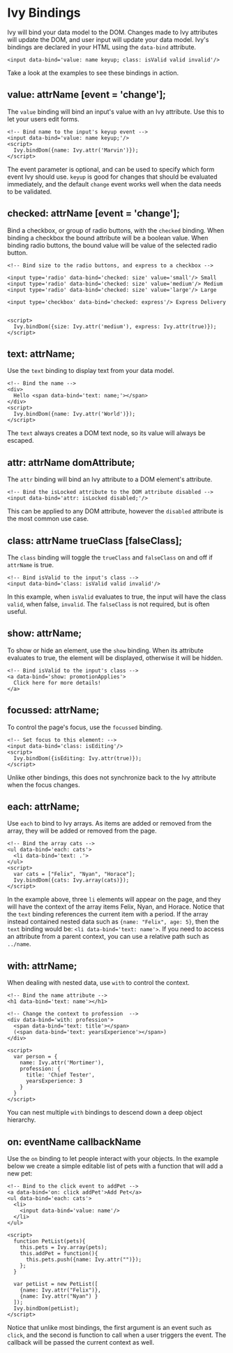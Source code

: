 Ivy Bindings
============

Ivy will bind your data model to the DOM.  Changes made to Ivy attributes will update the DOM,
and user input will update your data model.  Ivy's bindings are declared in your HTML using the
`data-bind` attribute.

    <input data-bind='value: name keyup; class: isValid valid invalid'/>
    
Take a look at the examples to see these bindings in action.

value: attrName [event = 'change'];
-------------------------------

The `value` binding will bind an input's value with an Ivy attribute.  Use this to let your users
edit forms.
    
    <!-- Bind name to the input's keyup event -->
    <input data-bind='value: name keyup;'/>
    <script>
      Ivy.bindDom({name: Ivy.attr('Marvin')});
    </script>
    
The event parameter is optional, and can be used to specify which form event Ivy should use.
`keyup` is good for changes that should be evaluated immediately, and the default `change` 
event works well when the data needs to be validated.

checked: attrName [event = 'change'];
---------------------------------

Bind a checkbox, or group of radio buttons, with the `checked` binding.  When binding a checkbox
the bound attribute will be a boolean value.  When binding radio buttons, the bound value will be
value of the selected radio button.

    <!-- Bind size to the radio buttons, and express to a checkbox -->
    
    <input type='radio' data-bind='checked: size' value='small'/> Small
    <input type='radio' data-bind='checked: size' value='medium'/> Medium
    <input type='radio' data-bind='checked: size' value='large'/> Large
    
    <input type='checkbox' data-bind='checked: express'/> Express Delivery
    
    
    <script>
      Ivy.bindDom({size: Ivy.attr('medium'), express: Ivy.attr(true)});
    </script>

text: attrName;
-----------

Use the `text` binding to display text from your data model.

    <!-- Bind the name -->
    <div>
      Hello <span data-bind='text: name;'></span>
    </div>
    <script>
      Ivy.bindDom({name: Ivy.attr('World')});
    </script>
    
The `text` always creates a DOM text node, so its value will always be escaped.

attr: attrName domAttribute;
----------------------------

The `attr` binding will bind an Ivy attribute to a DOM element's attribute.

    <!-- Bind the isLocked attribute to the DOM attribute disabled -->
    <input data-bind='attr: isLocked disabled;'/>
    
This can be applied to any DOM attribute, however the `disabled` attribute
is the most common use case.

class: attrName trueClass [falseClass];
---------------------------------------

The `class` binding will toggle the `trueClass` and `falseClass` on
and off if `attrName` is true.

    <!-- Bind isValid to the input's class -->
    <input data-bind='class: isValid valid invalid'/>
    
In this example, when `isValid` evaluates to true, the input will have
the class `valid`, when false, `invalid`.  The `falseClass` is not
required, but is often useful.

show: attrName;
---------------

To show or hide an element, use the `show` binding.  When its attribute evaluates to
true, the element will be displayed, otherwise it will be hidden.

    <!-- Bind isValid to the input's class -->
    <a data-bind='show: promotionApplies'>
      Click here for more details!
    </a>
    
focussed: attrName;
-------------------
To control the page's focus, use the `focussed` binding.

    <!-- Set focus to this element: -->
    <input data-bind='class: isEditing'/>
    <script>
      Ivy.bindDom({isEditing: Ivy.attr(true)});
    </script>

Unlike other bindings, this does not synchronize back to the Ivy attribute
when the focus changes.

each: attrName;
--------------

Use `each` to bind to Ivy arrays.  As items are added or removed from the array,
they will be added or removed from the page.

    <!-- Bind the array cats -->
    <ul data-bind='each: cats'>
      <li data-bind='text: .'>
    </ul>
    <script>
      var cats = ["Felix", "Nyan", "Horace"];
      Ivy.bindDom({cats: Ivy.array(cats)});
    </script>
    
In the example above, three `li` elements will appear on the page, and they will
have the context of the array items Felix, Nyan, and Horace. Notice that the `text`
binding references the current item with a period.  If the array instead contained 
nested data such as `{name: "Felix", age: 5}`, then the `text` binding would be: 
`<li data-bind='text: name'>`.  If you need to access an attribute from a parent 
context, you can use a relative path such as `../name`.
  
with: attrName;
---------------

When dealing with nested data, use `with` to control the context.

    <!-- Bind the name attribute -->
    <h1 data-bind='text: name'></h1>
    
    <!-- Change the context to profession  -->
    <div data-bind='with: profession'>
      <span data-bind='text: title'></span>
      (<span data-bind='text: yearsExperience'></span>)
    </div>
    
    <script>
      var person = {
        name: Ivy.attr('Mortimer'),
        profession: {
          title: 'Chief Tester',
          yearsExperience: 3
        }
      }
    </script>

You can nest multiple `with` bindings to descend down a deep object hierarchy.

on: eventName callbackName
--------------------------
Use the `on` binding to let people interact with your objects.  In the example
below we create a simple editable list of pets with a function that will add a new pet:

    <!-- Bind to the click event to addPet -->
    <a data-bind='on: click addPet'>Add Pet</a>
    <ul data-bind='each: cats'>
      <li>
        <input data-bind='value: name'/>
      </li>
    </ul>
    
    <script>
      function PetList(pets){
        this.pets = Ivy.array(pets);
        this.addPet = function(){
          this.pets.push({name: Ivy.attr("")});
        };
      }
      
      var petList = new PetList([
        {name: Ivy.attr("Felix")},
        {name: Ivy.attr("Nyan") }
      ]);
      Ivy.bindDom(petList);
    </script>

Notice that unlike most bindings, the first argument is an event such as `click`, and the
second is function to call when a user triggers the event.  The callback will be passed the
current context as well.